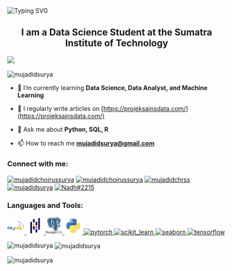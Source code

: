 ![Typing SVG](https://readme-typing-svg.herokuapp.com?font=Fira+Code&weight=700&size=30&pause=1000&color=FF0000&center=true&width=1000&height=52&lines=Hi+👋,+I'm+Mujadid+Choirus+Surya)

<h2 align="center">I am a Data Science Student at the Sumatra Institute of Technology</h2>

<img align="right"><img src="https://media2.giphy.com/media/VTtANKl0beDFQRLDTh/giphy.gif?cid=790b7611c4d3b681f6aa6e0224c17625393a1bd4197893c8&rid=giphy.gif&ct=g"/></p>
<p align="left"> <img src="https://komarev.com/ghpvc/?username=mujadidsurya&label=Profile%20views&color=0e75b6&style=flat" alt="mujadidsurya" /> </p>

- 🌱 I’m currently learning **Data Science, Data Analyst, and Machine Learning**

- 📝 I regularly write articles on [https://projeksainsdata.com/](https://projeksainsdata.com/)

- 💬 Ask me about **Python, SQL, R**

- 📫 How to reach me **mujadidsurya@gmail.com**

<h3 align="left">Connect with me:</h3>
<p align="left">
<a href="https://linkedin.com/in/mujadidchoirussurya" target="blank"><img align="center" src="https://raw.githubusercontent.com/rahuldkjain/github-profile-readme-generator/master/src/images/icons/Social/linked-in-alt.svg" alt="mujadidchoirussurya" height="30" width="40" /></a>
<a href="https://kaggle.com/mujadidchoirussurya" target="blank"><img align="center" src="https://raw.githubusercontent.com/rahuldkjain/github-profile-readme-generator/master/src/images/icons/Social/kaggle.svg" alt="mujadidchoirussurya" height="30" width="40" /></a>
<a href="https://instagram.com/mujadidchrss" target="blank"><img align="center" src="https://raw.githubusercontent.com/rahuldkjain/github-profile-readme-generator/master/src/images/icons/Social/instagram.svg" alt="mujadidchrss" height="30" width="40" /></a>
<a href="https://www.hackerrank.com/mujadidsurya" target="blank"><img align="center" src="https://raw.githubusercontent.com/rahuldkjain/github-profile-readme-generator/master/src/images/icons/Social/hackerrank.svg" alt="mujadidsurya" height="30" width="40" /></a>
<a href="https://discord.gg/Nadh#2215" target="blank"><img align="center" src="https://raw.githubusercontent.com/rahuldkjain/github-profile-readme-generator/master/src/images/icons/Social/discord.svg" alt="Nadh#2215" height="30" width="40" /></a>
</p>

<h3 align="left">Languages and Tools:</h3>
<p align="left"> <a href="https://www.mysql.com/" target="_blank" rel="noreferrer"> <img src="https://raw.githubusercontent.com/devicons/devicon/master/icons/mysql/mysql-original-wordmark.svg" alt="mysql" width="40" height="40"/> </a> <a href="https://pandas.pydata.org/" target="_blank" rel="noreferrer"> <img src="https://raw.githubusercontent.com/devicons/devicon/2ae2a900d2f041da66e950e4d48052658d850630/icons/pandas/pandas-original.svg" alt="pandas" width="40" height="40"/> </a> <a href="https://www.postgresql.org" target="_blank" rel="noreferrer"> <img src="https://raw.githubusercontent.com/devicons/devicon/master/icons/postgresql/postgresql-original-wordmark.svg" alt="postgresql" width="40" height="40"/> </a> <a href="https://www.python.org" target="_blank" rel="noreferrer"> <img src="https://raw.githubusercontent.com/devicons/devicon/master/icons/python/python-original.svg" alt="python" width="40" height="40"/> </a> <a href="https://pytorch.org/" target="_blank" rel="noreferrer"> <img src="https://www.vectorlogo.zone/logos/pytorch/pytorch-icon.svg" alt="pytorch" width="40" height="40"/> </a> <a href="https://scikit-learn.org/" target="_blank" rel="noreferrer"> <img src="https://upload.wikimedia.org/wikipedia/commons/0/05/Scikit_learn_logo_small.svg" alt="scikit_learn" width="40" height="40"/> </a> <a href="https://seaborn.pydata.org/" target="_blank" rel="noreferrer"> <img src="https://seaborn.pydata.org/_images/logo-mark-lightbg.svg" alt="seaborn" width="40" height="40"/> </a> <a href="https://www.tensorflow.org" target="_blank" rel="noreferrer"> <img src="https://www.vectorlogo.zone/logos/tensorflow/tensorflow-icon.svg" alt="tensorflow" width="40" height="40"/> </a> </p>

<p><img align="left" src="https://github-readme-stats.vercel.app/api/top-langs?username=mujadidsurya&show_icons=true&theme=tokyonight&title_color=ff0000&text_color=ffffff&hide_border=true&locale=en&layout=compact" alt="mujadidsurya" /></p>

<p>&nbsp;<img align="center" src="https://github-readme-stats.vercel.app/api?username=mujadidsurya&show_icons=true&theme=tokyonight&title_color=ff0000&text_color=ffffff&hide_border=true&locale=en" alt="mujadidsurya" /></p>

<p><img align="center" src="https://github-readme-streak-stats.herokuapp.com/?user=mujadidsurya&theme=highcontrast" alt="mujadidsurya" /></p>
